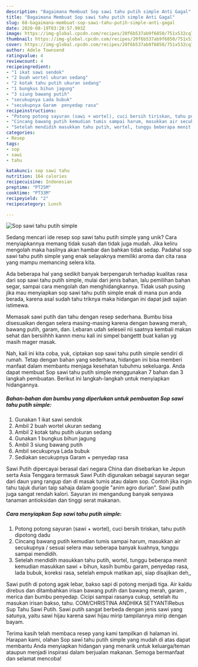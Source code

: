```yaml
---
description: "Bagaimana Membuat Sop sawi tahu putih simple Anti Gagal"
title: "Bagaimana Membuat Sop sawi tahu putih simple Anti Gagal"
slug: 68-bagaimana-membuat-sop-sawi-tahu-putih-simple-anti-gagal
date: 2020-08-19T03:28:57.993Z
image: https://img-global.cpcdn.com/recipes/20f6b537ab9f6850/751x532cq70/sop-sawi-tahu-putih-simple-foto-resep-utama.jpg
thumbnail: https://img-global.cpcdn.com/recipes/20f6b537ab9f6850/751x532cq70/sop-sawi-tahu-putih-simple-foto-resep-utama.jpg
cover: https://img-global.cpcdn.com/recipes/20f6b537ab9f6850/751x532cq70/sop-sawi-tahu-putih-simple-foto-resep-utama.jpg
author: Adele Townsend
ratingvalue: 4
reviewcount: 4
recipeingredient:
- "1 ikat sawi sendok"
- "2 buah wortel ukuran sedang"
- "2 kotak tahu putih ukuran sedang"
- "1 bungkus bihun jagung"
- "3 siung bawang putih"
- "secukupnya Lada bubuk"
- "secukupnya Garam  penyedap rasa"
recipeinstructions:
- "Potong potong sayuran (sawi + wortel), cuci bersih tiriskan, tahu putih dipotong dadu"
- "Cincang bawang putih kemudian tumis sampai harum, masukkan air secukupnya / sesuai selera mau seberapa banyak kuahnya, tunggu sampai mendidih."
- "Setelah mendidih masukkan tahu putih, wortel, tunggu beberapa menit kemudian masukkan sawi + bihun, kasih bumbu garam, penyedap rasa, lada bubuk, koreksi rasa, setelah empuk matikan api, siap disajikan deh,,"
categories:
- Resep
tags:
- sop
- sawi
- tahu

katakunci: sop sawi tahu 
nutrition: 164 calories
recipecuisine: Indonesian
preptime: "PT25M"
cooktime: "PT33M"
recipeyield: "2"
recipecategory: Lunch

---
```



![Sop sawi tahu putih simple](https://img-global.cpcdn.com/recipes/20f6b537ab9f6850/751x532cq70/sop-sawi-tahu-putih-simple-foto-resep-utama.jpg)

Sedang mencari ide resep sop sawi tahu putih simple yang unik? Cara menyiapkannya memang tidak susah dan tidak juga mudah. Jika keliru mengolah maka hasilnya akan hambar dan bahkan tidak sedap. Padahal sop sawi tahu putih simple yang enak selayaknya memiliki aroma dan cita rasa yang mampu memancing selera kita.

Ada beberapa hal yang sedikit banyak berpengaruh terhadap kualitas rasa dari sop sawi tahu putih simple, mulai dari jenis bahan, lalu pemilihan bahan segar, sampai cara mengolah dan menghidangkannya. Tidak usah pusing jika mau menyiapkan sop sawi tahu putih simple enak di mana pun anda berada, karena asal sudah tahu triknya maka hidangan ini dapat jadi sajian istimewa.

Memasak sawi putih dan tahu dengan resep sederhana. Bumbu bisa disesuaikan dengan selera masing-masing karena dengan bawang merah, bawang putih, garam, dan. Lebaran udah seleseii nii saatnya kembali makan sehat dan bersiihhh kannn menu kali ini simpel bangettt buat kalian yg masih mager masak.


Nah, kali ini kita coba, yuk, ciptakan sop sawi tahu putih simple sendiri di rumah. Tetap dengan bahan yang sederhana, hidangan ini bisa memberi manfaat dalam membantu menjaga kesehatan tubuhmu sekeluarga. Anda dapat membuat Sop sawi tahu putih simple menggunakan 7 bahan dan 3 langkah pembuatan. Berikut ini langkah-langkah untuk menyiapkan hidangannya.

<!--inarticleads1-->

##### Bahan-bahan dan bumbu yang diperlukan untuk pembuatan Sop sawi tahu putih simple:

1. Gunakan 1 ikat sawi sendok
1. Ambil 2 buah wortel ukuran sedang
1. Ambil 2 kotak tahu putih ukuran sedang
1. Gunakan 1 bungkus bihun jagung
1. Ambil 3 siung bawang putih
1. Ambil secukupnya Lada bubuk
1. Sediakan secukupnya Garam + penyedap rasa


Sawi Putih dipercayai berasal dari negara China dan disebarkan ke Jepun serta Asia Tenggara termasuk Sawi Putih digunakan sebagai sayuran segar dari daun yang rangup dan di masak tumis atau dalam sop. Contoh jika ingin tahu tajuk durian taip sahaja dalam google &#34;anim agro durian&#34;. Sawi putih juga sangat rendah kalori. Sayuran ini mengandung banyak senyawa tanaman antioksidan dan tinggi serat makanan. 

<!--inarticleads2-->

##### Cara menyiapkan Sop sawi tahu putih simple:

1. Potong potong sayuran (sawi + wortel), cuci bersih tiriskan, tahu putih dipotong dadu
1. Cincang bawang putih kemudian tumis sampai harum, masukkan air secukupnya / sesuai selera mau seberapa banyak kuahnya, tunggu sampai mendidih.
1. Setelah mendidih masukkan tahu putih, wortel, tunggu beberapa menit kemudian masukkan sawi + bihun, kasih bumbu garam, penyedap rasa, lada bubuk, koreksi rasa, setelah empuk matikan api, siap disajikan deh,,


Sawi putih di potong agak lebar, bakso sapi di potong menjadi tiga. Air kaldu direbus dan ditambahkan irisan bawang putih dan bawang merah, garam , merica dan bumbu penyedap. Cicipi sampai rasanya cukup, setelah itu masukan irisan bakso, tahu. COM/CHRISTINA ANDHIKA SETYANTIRebus Sup Tahu Sawi Putih. Sawi putih sangat berbeda dengan jenis sawi yang satunya, yaitu sawi hijau karena sawi hijau mirip tampilannya mirip dengan bayam. 

Terima kasih telah membaca resep yang kami tampilkan di halaman ini. Harapan kami, olahan Sop sawi tahu putih simple yang mudah di atas dapat membantu Anda menyiapkan hidangan yang menarik untuk keluarga/teman ataupun menjadi inspirasi dalam berjualan makanan. Semoga bermanfaat dan selamat mencoba!

